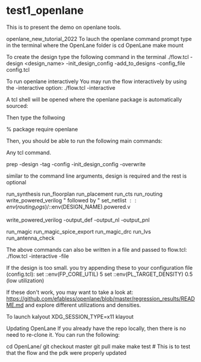 # test1_openlane
This is to present the demo on openlane tools.

openlane_new_tutorial_2022
To lauch the openlane command prompt type in the terminal where the OpenLane folder is
cd OpenLane
make mount

To create the design type the following command in the terminal
./flow.tcl -design <design_name> -init_design_config -add_to_designs -config_file config.tcl

To run openlane interactively
You may run the flow interactively by using the -interactive option:
./flow.tcl -interactive

A tcl shell will be opened where the openlane package is automatically sourced:

Then type the follwoing

% package require openlane

Then, you should be able to run the following main commands:

Any tcl command.

prep -design <design> -tag <tag> -config <config> -init_design_config -overwrite

similar to the command line arguments, design is required and the rest is optional

run_synthesis
run_floorplan
run_placement
run_cts
run_routing
 write_powered_verilog  " followed by "  set_netlist $::env(routing_logs)/$::env(DESIGN_NAME).powered.v 

write_powered_verilog -output_def -output_nl -output_pnl

run_magic
run_magic_spice_export
run_magic_drc
run_lvs
run_antenna_check

The above commands can also be written in a file and passed to flow.tcl:
./flow.tcl -interactive -file <file>

If the design is too small. you try appending these to your configuration file (config.tcl):
set ::env(FP_CORE_UTIL) 5
set ::env(PL_TARGET_DENSITY) 0.5
(low utilization)

If these don't work, you may want to take a look at:
https://github.com/efabless/openlane/blob/master/regression_results/README.md
and explore different utilizations and densities.

To launch kalyout
XDG_SESSION_TYPE=x11 klayout

Updating OpenLane
If you already have the repo locally, then there is no need to re-clone it. You can run the following:

cd OpenLane/
git checkout master
git pull
make
make test # This is to test that the flow and the pdk were properly updated
